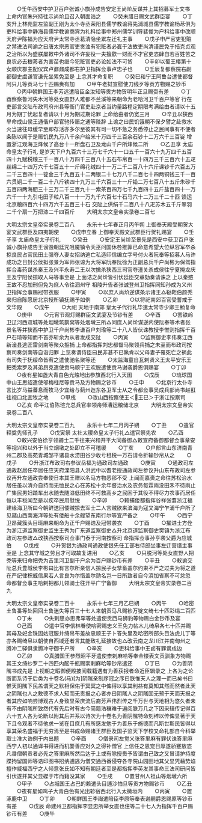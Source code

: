 <!-- { "loadSidebar": true } -->
　　○壬午西安中护卫百户张诚小旗孙成告安定王尚炌反谋并上其招募军士文书  上命内官朱兴持往示尚炌且召入朝面诰之
　　○癸未腊日赐文武群臣宴
　　○丁亥升上林苑监左监副王刚为太仆寺丞荣阳县儒学教谕蒋先浦城县儒学教谕杨荩俱为吏科给事中静海县儒学教谕商宾为礼科给事中郑州儒学训导裴俊为户科给事中改顺天府尹陈福为应天府尹太常寺丞葛清隐坐累左迁礼主事
　　○戊子申严官吏犯赃之禁进法司谕之曰唐太宗恶官吏贪浊有犯赃者必寘于法故吏尚清谨民免于掊克贞观之治所以为盛朕屡敕中外诸司不许妄役一夫擅歛一财而不才官吏恣肆自若百姓苦之良农必去稂莠者为害苗也继今犯赃官吏必论如法不可贷
　　○辛卯以蜀王椿第十女顺庆郡主配仪宾卢鼐鼐成都右护卫指挥佥事卢忠子也
　　○壬辰复都察院右副都御史虞谦官谦先坐累免至是  上念其才命复职
　　○癸巳和宁王阿鲁台遣使都督阿只儿等贡马七十匹赐赉有加
　　○甲午老挝宣慰使刀线歹等贡方物赐之钞币
　　○丙申朝鲜国王李芳远遣陪臣金汝知等贡方物贺明年正旦赐赍有差
　　○丁酉察察鲁河失木河等处女直野人难都不兰溪等来朝命为老哈河卫千百户等官  行在吏部言交阯布政司府州县等衙门官吏赴京者当约量路程定期限考满给由者请以十五月为期丁忧起复者请以十月为期过期论罪  上命给由者仍宽三月
　　○辛丑以狭西旱命成山侯王通偕户部官驰传赈之通等陛辞  上谕之曰民饥饿朝不保夕譬之赴救水火当速往毋缓早至即存活亦多尔至彼其有司一切不急之务悉停止之民间事有不便者条陈以闻于是赈饥民九万八千余户给米十万四千三百余石钞十二万六千三百锭  增置浙江观海卫烽候了高台十一所盘石卫及龙山千户所烽候二所
　　○乙丑享  太庙命皇太子行礼  是岁天下户九百六十三万七千六十一口五千一百六十九万四千五百四十九赋税粮三千一百八十万四千三百八十五石布帛百一十四万三千三百六十五疋丝绵二十四万六千七百五十一斤绵花绒四十一万二千二百八十六斤课钞千六百五万二千三百四十一锭金三千九百五十二两银二十七万八千二百七十四两铜钱三千一百六贯铜二千一百二十八斤铁四十九万三千六百三十一斤铅二万七百八十五斤朱砂千五百四两海肥三十三万二千三百九十一索茶百四万七千九百四十五斤盐百四十一万六千一十九引屯田子粒八百一十一万九千六百七十石马六十二万三千二十匹  馈运北京粮四百六十四万六千五百三十石  交阯上供绢千二百八十八疋苏木五千斤翠羽二千个扇一万把漆二千四百斤
　　大明太宗文皇帝实录卷二百七


大明太宗文皇帝实录卷二百八
　　永乐十七年春正月丙午朔  上御奉天殿受朝贺大宴文武群臣及四夷朝使
　　○戊申立春  上御奉天殿文武群臣行贺礼赐宴
　　○壬子享  太庙命皇太子行礼
　　○癸丑
　　○安定王尚炌至景先是西安中获卫百户张诚小旗孙成告王谤毁朝廷咒咀魇镇令夭巫问国休咎推筭已命意希望大位纵容军卒杀掠良民占官民田土强夺人妻女招纳逃亡私造印信编立字号付火者阮奉等招募人马许成功之日封公侯拟张景为军师张谅为大将军阮奉阮徐为正副总兵千户尚彬为保驾指挥合毒药谋杀秦王及兴平永寿二王以次擒杀狭西三司官夺潼关杀成侯往宁夏掩龙庆王及宁阳侯掠取人马等事至是  上面诘之尚炌皆引伏廷臣交章劾奏请诛之  上以秦愍王故不忍加刑但免为庶人令往泗州守  祖陵升告者张诚登州卫指挥同知孙成为义州卫指挥佥事赐冠带衣服
　　○甲寅
　　○以庶人尚炌逆谋条示诸王△鞑靼伯颜秃来归自陈愿居北京授所镇抚赐予如例
　　○乙卯
　　○以将祀南郊百官受誓戒于文华殿
　　○戊午
　　○大祀  天地于南郊  皇太子代行礼毕遣太常寺少卿王勉复命
　　○庚申
　　○元宵节观灯赐群臣文武宴及节钞有差
　　○辛酉
　　○罢铁岭卫辽河西双城等处烟墩筑鹊窝等处烟墩三所△同庶人尚炌谋逆内使阮奉等术者张景名等并狭西中护卫千户尚彬李谦百户刘瑜等二十八人皆伏诛教授李惟则指挥千百户石琦等知而不首亦斩余为从者发戍交阯
　　○丙寅
　　○监察御史李伟奏江西新淦县逃匠雷剑南等聚众拒捕  上命都指挥刘忠都督马聚领兵捕之未至而布政司按察司奏剑南等自诣归罪  上览奏谓侍臣曰民非甚不已孰肯以父母妻子罹死亡之祸此有司失于抚绥命皆宥之遣使驰名聚等还
　　○太监海童自瓦剌贤义王太平安乐王把秃索罗及其弟昂克遣使贡马顺宁王欢脱遣使贡马谢袭爵恩俱赐宴
　　○丁卯
　　○夜有星如盏大青白色光烛地出参旗西北行入天囷
　　○戊辰
　　○琉球国中山王思绍遣使邬梅柱尼等贡马及方物赐之钞币
　　○壬申
　　○北京行太仆寺言比岁马益蕃息而牧马少宜给与蓟州迤东各卫军士从之令都佥事吴成兵部尚书赵羾往视口北宜牧之地
　　○甲戌
　　○改山西按察使王＜王巳＞于浙江按察司
　　○乙亥  命平江伯陈瑄充总兵官率领舟师漕运粮储北京
　　大明太宗文皇帝实录卷二百八


大明太宗文皇帝实录卷二百九
　　永乐十七年二月丙子朔
　　○丁丑
　　○遣官释奠先师孔子
　　○戊寅祭  太社太稷命皇太子行礼△遣官祭先农
　　○乙酉
　　○敕兴安伯徐亨领骑士二千往来兴和开平大同备御△敕宣府备御都督佥事章安等视兴和以外于当立烟墩之处即立不可稽缓
　　○丁亥
　　○户部言山东济南青州二郡及高苑青城邹平诸县水涝田谷少收亏租税一万石请令折输钞帛从之
　　○戊子
　　○升浙江布政司右参议岳福为通政司左通政
　　○庚寅
　　○通政司左通政赵居任卒居任应天府溧阳县人洪武中以耆老授通政司左参议升山东布政司左参议再升左通政尝奉使日本其王赠以名马方物悉郤不受  上闻而嘉赉之命往苏松治水居任虽以清介自持而无恤民之心在苏松十余年督治水及农务每霖雨没田禾不待雨止广集民男妇踏车出水随去随溢低田终不可救高乡之民困于其役不得尽力农事而居任恒以丰稔闻至是以疾卒民用慰悦
　　○辛卯
　　○敕捕倭都指挥谷祥张翥浙江福建缘海卫所曰今朝鲜送回倭贼掠去军士二人言贼欲来滨海为寇又海宁乍浦千户所了见赭山西南海洋等处有倭船十余艘望东南行尔等宜严备之
　　○甲午
　　○西宁卫昂藏簇头目班麻来朝命为正千户赐诰及冠带袭衣
　　○丁酉
　　○擢进士方佺为浙江道监察御史监生王秀为广东道监察御史△升北京道监察御史樊镇为浙江布政司左参政△改狭西按察司佥事门泰于河南按察司  命指挥佥事孙亨袭父爵为应城伯
　　○戊戌
　　○升贺银为通政司通政使银先任工部右侍郎坐事左迁营缮主事至是  上念其守城之劳且才可取故复进用
　　○乙亥
　　○只脱河等处女直野人把秃等来归命把秃为吉里河卫副千户余为百户赐钞币有差
　　○辛丑
　　○敕谕交阯总兵豊城侯李彬曰比有言尔所亲信人掠民子女孳畜盖尔约束不严之过夫为将之道在严纪律积威信果若人言良为尔惜盖尔勋名岂一日所致者自今湏加省察不可怠忽  命都督佥事主哈剌把都儿领骑士往开平广宁备御
　　大明太宗文皇帝实录卷二百九


大明太宗文皇帝实录卷二百十
　　永乐十七年三月乙巳朔
　　○丙午
　　○哈密土鲁番等处回回土鲁迷失等百三十七人来朝贡马凡赐钞万锭文绮七十匹彩绢二百匹
　　○丁未
　　○失剌思亦思弗罕等处遣使贡西马狮豹等物赐白金钞币及宴
　　○己酉
　　○遣中官李信林眷使哈密赐忠义王免力帖木儿绮帛各七十匹并赐其母及妃金珠固姑冠服并绮帛布差故忠顺王子卜答失里及哈密所部头目法虎儿丁等亦各赐绮帛以朝使自西域还者言其能致礼延接故也△改云南之龙川江并南甸州之腾冲二驿俱隶腾冲守御千户所
　　○辛亥
　　○吏科给事中王卣有罪谪戍边
　　○乙卯
　　○真腊国王参烈昭平牙遣使柰剌麻哈等奉金镂表文贡驯象方物赐其王文绮纱罗二十四匹内酝千瓶赐柰剌麻哈等钞帛遣还
　　○丁巳
　　○为善阴隲书成先是  上视朝之暇御便殿披阅载籍遇有为善获报者命近臣辑录之  上各为之论断而系诗于后类为十卷名(马)[为]阴隲亲制序冠之序曰朕惟天人之理一而已矣书曰惟天阴隲下民盖谓天之默相保佑于冥冥之中俾得以享其利益有莫知其然而然者此天之阴隲也人之敷德不求人知而无责报之心者亦曰阴隲人之阴隲固无预于天而天报之者其应如响尝博观古人身致显荣庆流后裔芳声伟烈传之千万世与天地相为悠久者未有不由阴隲所致然代有先后时有古今简籍浩穰难于遍阅朕万几之下因采辑传记得百六十五人各为论断以附其后并系以诗次为十卷名为善阴隲特命刻梓以传俾显著于天下且令观者不待他求一览在目庶几有所感发勉于为善乐于施德而凡斯世斯民皆得以享其荣名盛福于无穷焉至是书成命赐诸王群臣及国子监天下学校又命礼部自今科举取士准大诰例于内出题
　　○辛酉
　　○僧录司左觉义张答里麻有罪伏诛答里麻西宁人初以通译书得进而机警善应对久之得补僧官  上信任之恩宠日厚遂骄蹇放恣凡番僧朝贡者必先之答里麻所然后达于上或有除授赉予皆谓由己致之又冒请护持度牒拘留国师等诰印图书招纳逋逃为僧交通西番侵夺各寺院山园田地其父显凭藉势焰擅作威福西宁之人倾意张氏如不知有朝廷者至是都指挥李英发其事命三法司研问皆引伏遂并其父显磔于市而籍没其家
　　○壬戌
　　○置甘州人祖山等烟墩六所
　　○甲子
　　○占城国王占巴的赖遣头目逋沙怕旦等贡方物赐钞币
　　○乙丑
　　○夜有星如鸡子大青白色有光出轸宿西北行入太微垣内
　　○丙寅
　　○置涿鹿中卫
　　○丁卯
　　○朝鲜国王李祹遣陪臣李原等奉表谢嗣爵恩赐原等钞币有差
　　○戊辰  命建州卫都指挥李显忠所举女直也住等二十七人为指挥千百户赐钞币有差
　　○庚午
